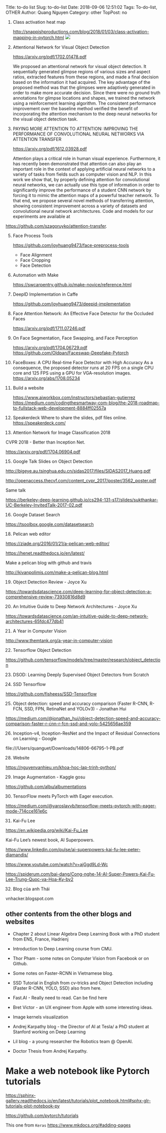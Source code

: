 Title: to-do list
Slug: to-do-list
Date: 2018-09-06 12:51:02
Tags: To-do-list, OTHER
Author: Quang Nguyen
Category: other
TopPost: no

1. Class activation heat map

    http://snappishproductions.com/blog/2018/01/03/class-activation-mapping-in-pytorch.html
    ![](http://snappishproductions.com/images/cam_4.png)

2. Attentional Network for Visual Object Detection

    https://arxiv.org/pdf/1702.01478.pdf

    We proposed an attentional network for visual object detection.
    It sequentially generated glimpse regions of various
    sizes and aspect ratios, extracted features from these regions,
    and made a final decision based on the information it had
    acquired. The key advantage of the proposed method was
    that the glimpses were adaptively generated in order to make
    more accurate decision. Since there were no ground truth
    annotations for glimpse locations and shapes, we trained the
    network using a reinforcement learning algorithm. The consistent
    performance improvement over the baseline method
    verified the benefit of incorporating the attention mechanism
    to the deep neural networks for the visual object detection
    task.

3. PAYING MORE ATTENTION TO ATTENTION: IMPROVING THE PERFORMANCE OF CONVOLUTIONAL NEURAL NETWORKS VIA ATTENTION TRANSFER

    https://arxiv.org/pdf/1612.03928.pdf

    Attention plays a critical role in human visual experience. Furthermore, it has
    recently been demonstrated that attention can also play an important role in the
    context of applying artificial neural networks to a variety of tasks from fields such
    as computer vision and NLP. In this work we show that, by properly defining
    attention for convolutional neural networks, we can actually use this type of information
    in order to significantly improve the performance of a student CNN
    network by forcing it to mimic the attention maps of a powerful teacher network.
    To that end, we propose several novel methods of transferring attention, showing
    consistent improvement across a variety of datasets and convolutional neural
    network architectures. Code and models for our experiments are available at

https://github.com/szagoruyko/attention-transfer.

5. Face Process Tools

    https://github.com/joyhuang9473/face-preprocess-tools

    * Face Alignment
    * Face Cropping
    * Face Detection

6. Automation with Make

    https://swcarpentry.github.io/make-novice/reference.html

7. DeepID Implementation in Caffe

    https://github.com/joyhuang9473/deepid-implementation

8. Face Attention Network: An Effective Face Detector for the Occluded Faces

    https://arxiv.org/pdf/1711.07246.pdf

9. On Face Segmentation, Face Swapping, and Face Perception

    https://arxiv.org/pdf/1704.06729.pdf
    https://github.com/Oldpan/Faceswap-Deepfake-Pytorch

10. FaceBoxes: A CPU Real-time Face Detector with High Accuracy
    As a consequence, the proposed detector runs at 20 FPS on a single CPU core and 125 FPS using a GPU for VGA-resolution images.
    https://arxiv.org/abs/1708.05234

11. Build a website

    https://www.aiworkbox.com/instructors/sebastian-gutierrez
    https://medium.com/codingthesmartway-com-blog/the-2018-roadmap-to-fullstack-web-development-8884ff02557a

12. Speakerdeck
    Where to share the slides, pdf files online.
    https://speakerdeck.com/

13. Attention Network for Image Classification 2018

CVPR 2018 - Better than Inception Net.

https://arxiv.org/pdf/1704.06904.pdf

15. Google Talk Slides on Object Detection

http://bigeye.au.tsinghua.edu.cn/sidas2017/files/SIDAS2017_Huang.pdf

http://openaccess.thecvf.com/content_cvpr_2017/poster/3562_poster.pdf

Same talk

https://berkeley-deep-learning.github.io/cs294-131-s17/slides/sukthankar-UC-Berkeley-InvitedTalk-2017-02.pdf

16. Google Dataset Search

https://tsoolbox.google.com/datasetsearch

18. Pelican web editor 

https://ziade.org/2016/01/21/a-pelican-web-editor/

https://henet.readthedocs.io/en/latest/

Make a pelican blog with github and travis

http://kivanpolimis.com/make-a-pelican-blog.html

19. Object Detection Review - Joyce Xu

https://towardsdatascience.com/deep-learning-for-object-detection-a-comprehensive-review-73930816d8d9

20. An Intuitive Guide to Deep Network Architectures - Joyce Xu

https://towardsdatascience.com/an-intuitive-guide-to-deep-network-architectures-65fdc477db41

21. A Year in Computer Vision

http://www.themtank.org/a-year-in-computer-vision

22. Tensorflow Object Detection

https://github.com/tensorflow/models/tree/master/research/object_detection

23. DSOD: Learning Deeply Supervised Object Detectors from Scratch

24. SSD Tensorflow 

https://github.com/fisheess/SSD-Tensorflow

25. Object detection: speed and accuracy comparison (Faster R-CNN, R-FCN, SSD, FPN, RetinaNet and YOLOv3) - Jonathan Hui

https://medium.com/@jonathan_hui/object-detection-speed-and-accuracy-comparison-faster-r-cnn-r-fcn-ssd-and-yolo-5425656ae359


26. Inception-v4, Inception-ResNet and the Impact of Residual Connections on Learning - Google

file:///Users/quanguet/Downloads/14806-66795-1-PB.pdf



28. Website 

https://nguyenvanhieu.vn/khoa-hoc-lap-trinh-python/


29. Image Augmentation - Kaggle gosu

https://github.com/albu/albumentations

30. TensorFlow meets PyTorch with Eager execution.

https://medium.com/@yaroslavvb/tensorflow-meets-pytorch-with-eager-mode-714cce161e6c

31. Kai-Fu Lee

https://en.wikipedia.org/wiki/Kai-Fu_Lee

Kai-Fu Lee’s newest book, AI Superpowers.

https://www.linkedin.com/pulse/ai-superpowers-kai-fu-lee-peter-diamandis/

https://www.youtube.com/watch?v=ajGgd9Ld-Wc

https://spiderum.com/bai-dang/Cong-nghe-14-AI-Super-Powers-Kai-Fu-Lee-Trung-Quoc-va-Hoa-Ky-bv2

32. Blog của anh Thái

vnhacker.blogspot.com

## other contents from the other blogs and websites

* Chapter 2 about Linear Algebra Deep Learning Book with a PhD student from ENS, France, Hadrienj

* Introduction to Deep Learning course from CMU.

* Thor Pham - some notes on Computer Vision from Facebook or on Github.

* Some notes on Faster-RCNN in Vietnamese blog.

* SSD Tutorial in English from cv-tricks and Object Detection including (Faster R-CNN, YOLO, SSD) also from here.

* Fast.AI - Really need to read. Can be find here

* Bret Victor - an UX engineer from Apple with some interesting ideas.

* Image kernels visualization

* Andrej Karpathy blog - the Director of AI at Tesla/ a PhD student at Stanford working on Deep Learning

* Lil blog -  a young researcher the Robotics team @ OpenAI.

* Doctor Thesis from Andrej Karpathy.

# Make a web notebook like Pytorch tutorials

https://sphinx-gallery.readthedocs.io/en/latest/tutorials/plot_notebook.html#sphx-glr-tutorials-plot-notebook-py

https://github.com/pytorch/tutorials

This one from `Keras`
https://www.mkdocs.org/#adding-pages

